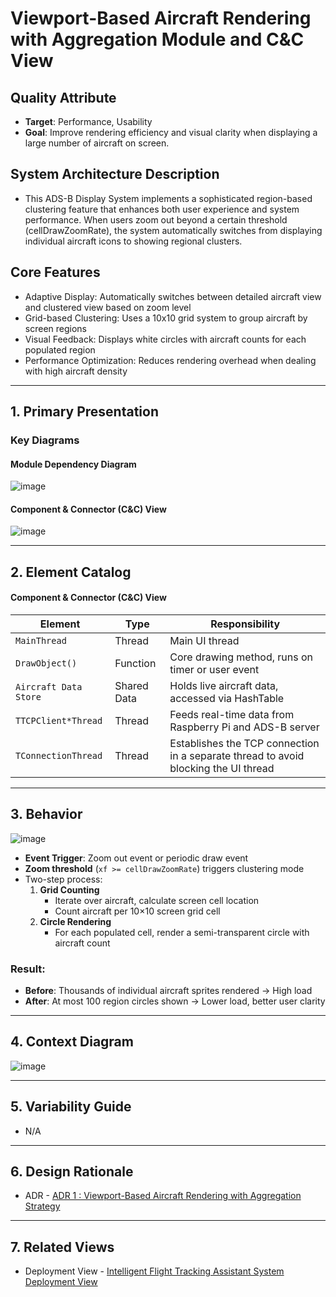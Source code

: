 # Viewport-Based Aircraft Rendering with Aggregation Module and C&C View

## Quality Attribute
- **Target**: Performance, Usability
- **Goal**: Improve rendering efficiency and visual clarity when displaying a large number of aircraft on screen.

## System Architecture Description
- This ADS-B Display System implements a sophisticated region-based clustering feature that enhances both user experience and system performance. When users zoom out beyond a certain threshold (cellDrawZoomRate), the system automatically switches from displaying individual aircraft icons to showing regional clusters.

## Core Features
- Adaptive Display: Automatically switches between detailed aircraft view and clustered view based on zoom level
- Grid-based Clustering: Uses a 10x10 grid system to group aircraft by screen regions
- Visual Feedback: Displays white circles with aircraft counts for each populated region
- Performance Optimization: Reduces rendering overhead when dealing with high aircraft density

---

## 1. Primary Presentation

### Key Diagrams

#### Module Dependency Diagram
![image](https://github.com/user-attachments/assets/6268ac37-59e6-4a07-a9ef-0904f99b66be)

#### Component & Connector (C&C) View
![image](https://github.com/user-attachments/assets/1c5a44c2-846a-4f79-bf62-751233dc7e82)


---

## 2. Element Catalog

#### Component & Connector (C&C) View

| Element                | Type          | Responsibility                                                |
|------------------------|---------------|----------------------------------------------------------------|
| `MainThread`         | Thread      | Main UI thread               |
| `DrawObject()`         | Function      | Core drawing method, runs on timer or user event               |
| `Aircraft Data Store`  | Shared Data   | Holds live aircraft data, accessed via HashTable               |
| `TTCPClient*Thread`    | Thread        | Feeds real-time data from Raspberry Pi and ADS-B server        |
| `TConnectionThread`    | Thread        | Establishes the TCP connection in a separate thread to avoid blocking the UI thread        |

---

## 3. Behavior
![image](https://github.com/user-attachments/assets/1e317fb1-f9c8-45ce-b2ca-53afa9f0e9c5)


- **Event Trigger**: Zoom out event or periodic draw event
- **Zoom threshold** (`xf >= cellDrawZoomRate`) triggers clustering mode
- Two-step process:
  1. **Grid Counting**  
     - Iterate over aircraft, calculate screen cell location
     - Count aircraft per 10×10 screen grid cell
  2. **Circle Rendering**  
     - For each populated cell, render a semi-transparent circle with aircraft count
       
### Result:
- **Before**: Thousands of individual aircraft sprites rendered → High load
- **After**: At most 100 region circles shown → Lower load, better user clarity


---

## 4. Context Diagram 

![image](https://github.com/user-attachments/assets/6fb9f489-33b2-4562-935a-189f5942eb8d)


---

## 5. Variability Guide
- N/A

---

## 6. Design Rationale
- ADR - [ADR 1 : Viewport-Based Aircraft Rendering with Aggregation Strategy](../ADRs/ADR01-viewport-and-aggregation.md)

---

## 7. Related Views
- Deployment View - [Intelligent Flight Tracking Assistant System Deployment View](./IFTA_Deployment_View.md)

